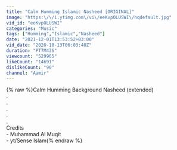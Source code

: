 ```yaml
---
title: "Calm Humming Islamic Nasheed [ORIGINAL]"
image: "https:\/\/i.ytimg.com\/vi\/eeKvpOLUSWI\/hqdefault.jpg"
vid_id: "eeKvpOLUSWI"
categories: "Music"
tags: ["Humming","Islamic","Nasheed"]
date: "2021-12-01T13:53:52+03:00"
vid_date: "2020-10-13T06:03:40Z"
duration: "PT7M43S"
viewcount: "529965"
likeCount: "14691"
dislikeCount: "90"
channel: "Aamir"
---
```

{% raw %}Calm Humming Background Nasheed (extended)<br />.<br />.<br />.<br />.<br />.<br />Credits <br />- Muhammad Al Muqit<br />- yt/Sense Islam{% endraw %}
